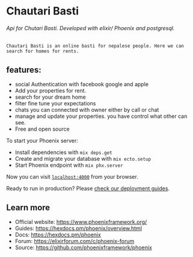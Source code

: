 # Chautari Basti
###### Api for Chutari Basti. Developed with elixir/ Phoenix and postgresql. 
    Chautari Basti is an online basti for nepalese people. Here we can search for homes for rents.


## features:
 - social Authentication with facebook google and apple
 - Add your properties for rent.
 - search for your dream home
 - filter fine tune your expectations
 - chats you can connected with owner either by call or chat
 - manage and update your properties. you have control what other can see.
 - Free and open source



To start your Phoenix server:

  * Install dependencies with `mix deps.get`
  * Create and migrate your database with `mix ecto.setup`
  * Start Phoenix endpoint with `mix phx.server`

Now you can visit [`localhost:4000`](http://localhost:4000) from your browser.

Ready to run in production? Please [check our deployment guides](https://hexdocs.pm/phoenix/deployment.html).

## Learn more

  * Official website: https://www.phoenixframework.org/
  * Guides: https://hexdocs.pm/phoenix/overview.html
  * Docs: https://hexdocs.pm/phoenix
  * Forum: https://elixirforum.com/c/phoenix-forum
  * Source: https://github.com/phoenixframework/phoenix
